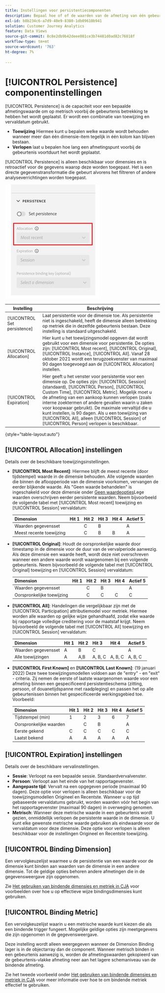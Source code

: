 ```yaml
---
title: Instellingen voor persistentiecomponenten
description: Bepaal hoe of of de waarden van de afmeting van één gebeurtenis aan volgende blijven.
exl-id: b8b234c6-a7d9-40e9-8380-1db09610b941
solution: Customer Journey Analytics
feature: Data Views
source-git-commit: 8c8e2db9b42deee081ce3b74481d0ad82c76818f
workflow-type: tm+mt
source-wordcount: '763'
ht-degree: 7%

---
```



# [!UICONTROL Persistence] componentinstellingen

[!UICONTROL Persistence] is de capaciteit voor een bepaalde afmetingswaarde om op metrisch voorbij de gebeurtenis betrekking te hebben het wordt geplaatst. Er wordt een combinatie van toewijzing en vervaldatum gebruikt.

* **Toewijzing** Hiermee kunt u bepalen welke waarde wordt behouden wanneer meer dan één dimensie-item tegelijk in één kolom kan blijven bestaan.
* **Verlopen** laat u bepalen hoe lang een afmetingspunt voorbij de gebeurtenis voortduurt het wordt geplaatst.

[!UICONTROL Persistence] is alleen beschikbaar voor dimensies en is retroactief voor de gegevens waarop deze worden toegepast. Het is een directe gegevenstransformatie die gebeurt alvorens het filtreren of andere analyseverrichtingen worden toegepast.

![Persistentie](../assets/persistence.png)

| Instelling | Beschrijving |
| --- | --- |
| [!UICONTROL Set persistence] | Laat persistentie voor de dimensie toe. Als persistentie niet is ingeschakeld, heeft de dimensie alleen betrekking op metriek die in dezelfde gebeurtenis bestaan. Deze instelling is standaard uitgeschakeld. |
| [!UICONTROL Allocation] | Hier kunt u het toewijzingsmodel opgeven dat wordt gebruikt voor een dimensie voor persistentie. De opties zijn: [!UICONTROL Most recent], [!UICONTROL Original], [!UICONTROL Instance], [!UICONTROL All]. Vanaf 28 oktober 2021 wordt een terugzoekvenster van maximaal 90 dagen toegevoegd aan de [!UICONTROL Allocation] instellen. |
| [!UICONTROL Expiration] | Hier geeft u het venster voor persistentie voor een dimensie op. De opties zijn: [!UICONTROL Session] (standaard), [!UICONTROL Person], [!UICONTROL Custom Time], [!UICONTROL Metric]. Mogelijk moet u de afmeting van een aankoop kunnen verlopen (zoals interne zoektermen of andere gevallen waarin u zaken voor koopwaar gebruikt). De maximale vervaltijd die u kunt instellen, is 90 dagen. Als u een toewijzing van [!UICONTROL All], alleen [!UICONTROL Session] of [!UICONTROL Person] verlopen is beschikbaar. |

{style="table-layout:auto"}

## [!UICONTROL Allocation] instellingen

Details over de beschikbare toewijzingsinstellingen.

* **[!UICONTROL Most Recent]**: Hiermee blijft de meest recente (door tijdstempel) waarde in de dimensie behouden. Alle volgende waarden die binnen de afloopperiode van de dimensie voorkomen, vervangen de eerder blijkende waarde. Als &quot;Geen waarde behandelen&quot; is ingeschakeld voor deze dimensie onder [Geen waardeopties](no-value-options.md)Lege waarden overschrijven eerder persistente waarden. Neem bijvoorbeeld de volgende tabel met [!UICONTROL Most recent] toewijzing en [!UICONTROL Session] vervaldatum:

   | Dimension | Hit 1 | Hit 2 | Hit 3 | Hit 4 | Actief 5 |
   | --- | --- | --- | --- | --- | --- |
   | Waarden gegevensset |  | C | B |  | A |
   | Meest recente toewijzing |  | C | B | B | A |

* **[!UICONTROL Original]**: Houdt de oorspronkelijke waarde door timestamp in de dimensie voor de duur van de vervalperiode aanwezig. Als deze dimensie een waarde heeft, wordt deze niet overschreven wanneer een andere waarde wordt waargenomen bij een volgende gebeurtenis. Neem bijvoorbeeld de volgende tabel met [!UICONTROL Original] toewijzing en [!UICONTROL Session] vervaldatum:

   | Dimension | Hit 1 | Hit 2 | Hit 3 | Hit 4 | Actief 5 |
   | --- | --- | --- | --- | --- | --- |
   | Waarden gegevensset |  | C | B |  | A |
   | Oorspronkelijke toewijzing |  | C | C | C | C |

* **[!UICONTROL All]**: Handelingen die vergelijkbaar zijn met de [!UICONTROL Participation] attributiemodel voor metriek. Hiermee worden alle waarden op gelijke wijze gehandhaafd, zodat elke waarde bij rapportage volledige creditering voor de maatstaf krijgt. Neem bijvoorbeeld de volgende tabel met [!UICONTROL All] toewijzing en [!UICONTROL Session] vervaldatum:

   | Dimension | Hit 1 | Hit 2 | Hit 3 | Hit 4 | Actief 5 |
   | --- | --- | --- | --- | --- | --- |
   | Waarden gegevensset | A | B | C |  | A |
   | Alle toewijzingen | A | A,B | A, B, C | A, B, C | A, B, C |

* **[!UICONTROL First Known]** en **[!UICONTROL Last Known]**: (19 januari 2022) Deze twee toewijzingsmodellen voldoen aan de &quot;entry&quot; - en &quot;exit&quot; - criteria. Zij nemen de eerste of laatste waargenomen waarde voor een afmeting binnen een gespecificeerd persistentieschema (zitting, persoon, of douanetijdspanne met raadpleging) en passen het op alle gebeurtenissen binnen het gespecificeerde werkingsgebied toe. Voorbeeld:

   | Dimension | Hit 1 | Hit 2 | Hit 3 | Hit 4 | Actief 5 |
   | --- | --- | --- | --- | --- | --- |
   | Tijdstempel (min) | 1 | 2 | 3 | 6 | 7 |
   | Oorspronkelijke waarden |  | C | B |  | A |
   | Eerste gekend | C | C | C | C | C |
   | Laatst bekend | A | A | A | A | A |

## [!UICONTROL Expiration] instellingen

Details over de beschikbare vervalinstellingen.

* **Sessie**: Verloopt na een bepaalde sessie. Standaardvervalvenster.
* **Persoon**: Verloopt aan het einde van het rapportagevenster.
* **Aangepaste tijd**: Vervalt na een opgegeven periode (maximaal 90 dagen). Deze optie voor verlopen is alleen beschikbaar voor de toewijzingsmodellen Origineel en Recentste. Wanneer u op tijd gebaseerde vervaldatums gebruikt, worden waarden vóór het begin van het rapportagevenster (maximaal 90 dagen) in overweging genomen.
* **Metrisch**: Wanneer deze metrische waarde in een gebeurtenis wordt gezien, onmiddellijk verlopen de persistente waarde in de dimensie. U kunt elke gewenste metrische waarde gebruiken als eindwaarde voor de vervaldatum voor deze dimensie. Deze optie voor verlopen is alleen beschikbaar voor de instellingen Origineel en Recentste toewijzing.

## [!UICONTROL Binding Dimension]

Een vervolgkeuzelijst waarmee u de persistentie van een waarde voor de dimensie kunt binden aan waarden van de dimensie in een andere dimensie. Tot de geldige opties behoren andere afmetingen die in de gegevensweergave zijn opgenomen.

Zie [Het gebruiken van bindende dimensies en metriek in CJA](../../use-cases/data-views/binding-dimensions-metrics.md) voor voorbeelden over hoe u op effectieve wijze bindingsdimensies kunt gebruiken.

## [!UICONTROL Binding Metric]

Een vervolgkeuzelijst waarin u een metrische waarde kunt kiezen die als een bindende trigger fungeert. Mogelijke geldige opties zijn meetgegevens die zijn opgenomen in de gegevensweergave.

Deze instelling wordt alleen weergegeven wanneer de Dimension Binding lager is in de objectarray dan de component. Wanneer metrisch binden in een gebeurtenis aanwezig is, worden de afmetingswaarden gekopieerd van de gebeurtenis-vlakke afmeting neer aan het lagere schemaniveau van de bindende afmeting.

Zie het tweede voorbeeld onder [Het gebruiken van bindende dimensies en metriek in CJA](../../use-cases/data-views/binding-dimensions-metrics.md) voor meer informatie over hoe te om bindende metriek effectief te gebruiken.
